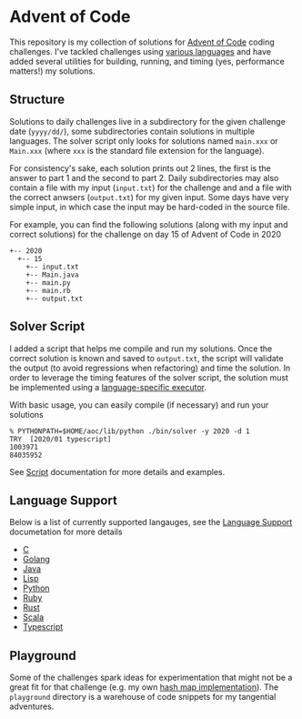 # Advent of Code

This repository is my collection of solutions for [Advent of Code](https://adventofcode.com/) coding challenges. I've tackled challenges using [various languages](doc/languages.md) and have added several utilities for building, running, and timing (yes, performance matters!) my solutions.

## Structure

Solutions to daily challenges live in a subdirectory for the given challenge date (`yyyy/dd/`), some subdirectories contain solutions in multiple languages. The solver script only looks for solutions named `main.xxx` or `Main.xxx` (where `xxx` is the standard file extension for the language).

For consistency's sake, each solution prints out 2 lines, the first is the answer to part 1 and the second to part 2. Daily subdirectories may also contain a file with my input (`input.txt`) for the challenge and and a file with the correct anwsers (`output.txt`) for my given input. Some days have very simple input, in which case the input may be hard-coded in the source file.

For example, you can find the following solutions (along with my input and correct solutions) for the challenge on day 15 of Advent of Code in 2020

```
+-- 2020
  +-- 15
    +-- input.txt
    +-- Main.java
    +-- main.py
    +-- main.rb
    +-- output.txt
```

## Solver Script

I added a script that helps me compile and run my solutions. Once the correct solution is known and saved to `output.txt`, the script will validate the output (to avoid regressions when refactoring) and time the solution. In order to leverage the timing features of the solver script, the solution must be implemented using a [language-specific executor](doc/languages.md).

With basic usage, you can easily compile (if necessary) and run your solutions

```
% PYTHONPATH=$HOME/aoc/lib/python ./bin/solver -y 2020 -d 1
TRY  [2020/01 typescript]
1003971
84035952
```

See [Script](doc/script.md) documentation for more details and examples.

## Language Support

Below is a list of currently supported langauges, see the [Language Support](doc/languages.md) documetation for more details

- [C](doc/languages.md#c)
- [Golang](doc/languages.md#golang)
- [Java](doc/languages.md#java)
- [Lisp](doc/languages.md#lisp)
- [Python](doc/languages.md#python)
- [Ruby](doc/languages.md#ruby)
- [Rust](doc/languages.md#rust)
- [Scala](doc/languages.md#scala)
- [Typescript](doc/languages.md#typescript)

## Playground

Some of the challenges spark ideas for experimentation that might not be a great fit for that challenge (e.g. my own [hash map implementation](playground/hash_map.rb)). The `playground` directory is a warehouse of code snippets for my tangential adventures.
